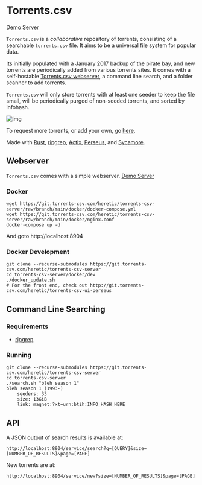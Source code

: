 # Torrents.csv

<!-- Torrents.csv - An open source, collaborative repository of torrents, with a self-hostable web server.   -->

[Demo Server](https://torrents-csv.com)

`Torrents.csv` is a _collaborative_ repository of torrents, consisting of a searchable `torrents.csv` file. It aims to be a universal file system for popular data.

Its initially populated with a January 2017 backup of the pirate bay, and new torrents are periodically added from various torrents sites. It comes with a self-hostable [Torrents.csv webserver](https://torrents-csv.com), a command line search, and a folder scanner to add torrents.

`Torrents.csv` will only store torrents with at least one seeder to keep the file small, will be periodically purged of non-seeded torrents, and sorted by infohash.

![img](https://i.imgur.com/yTFuwpv.png)

To request more torrents, or add your own, go [here](https://git.torrents-csv.com/heretic/torrents-csv-data).

Made with [Rust](https://www.rust-lang.org), [ripgrep](https://github.com/BurntSushi/ripgrep), [Actix](https://actix.rs/), [Perseus](https://framesurge.sh/perseus/en-US/), and [Sycamore](https://sycamore-rs.netlify.app/).

## Webserver

`Torrents.csv` comes with a simple webserver. [Demo Server](https://torrents-csv.com)

### Docker

```
wget https://git.torrents-csv.com/heretic/torrents-csv-server/raw/branch/main/docker/docker-compose.yml
wget https://git.torrents-csv.com/heretic/torrents-csv-server/raw/branch/main/docker/nginx.conf
docker-compose up -d
```

And goto http://localhost:8904

### Docker Development

```
git clone --recurse-submodules https://git.torrents-csv.com/heretic/torrents-csv-server
cd torrents-csv-server/docker/dev
./docker_update.sh
# For the front end, check out http://git.torrents-csv.com/heretic/torrents-csv-ui-perseus
```

## Command Line Searching

### Requirements

- [ripgrep](https://github.com/BurntSushi/ripgrep)

### Running

```
git clone --recurse-submodules https://git.torrents-csv.com/heretic/torrents-csv-server
cd torrents-csv-server
./search.sh "bleh season 1"
bleh season 1 (1993-)
	seeders: 33
	size: 13GiB
	link: magnet:?xt=urn:btih:INFO_HASH_HERE
```

## API

A JSON output of search results is available at:

`http://localhost:8904/service/search?q=[QUERY]&size=[NUMBER_OF_RESULTS]&page=[PAGE]`

New torrents are at:

`http://localhost:8904/service/new?size=[NUMBER_OF_RESULTS]&page=[PAGE]`
